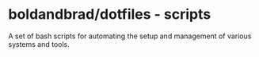 # boldandbrad/dotfiles - scripts

A set of bash scripts for automating the setup and management of various
systems and tools.
